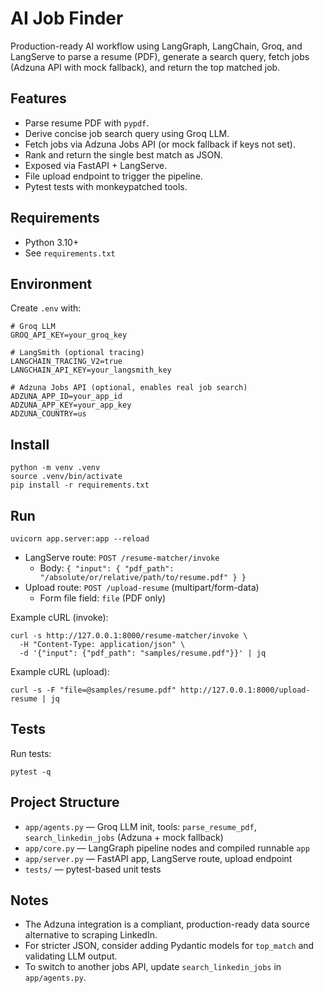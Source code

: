 # AI Job Finder

Production-ready AI workflow using LangGraph, LangChain, Groq, and LangServe to parse a resume (PDF), generate a search query, fetch jobs (Adzuna API with mock fallback), and return the top matched job.

## Features
- Parse resume PDF with `pypdf`.
- Derive concise job search query using Groq LLM.
- Fetch jobs via Adzuna Jobs API (or mock fallback if keys not set).
- Rank and return the single best match as JSON.
- Exposed via FastAPI + LangServe.
- File upload endpoint to trigger the pipeline.
- Pytest tests with monkeypatched tools.

## Requirements
- Python 3.10+
- See `requirements.txt`

## Environment
Create `.env` with:

```
# Groq LLM
GROQ_API_KEY=your_groq_key

# LangSmith (optional tracing)
LANGCHAIN_TRACING_V2=true
LANGCHAIN_API_KEY=your_langsmith_key

# Adzuna Jobs API (optional, enables real job search)
ADZUNA_APP_ID=your_app_id
ADZUNA_APP_KEY=your_app_key
ADZUNA_COUNTRY=us
```

## Install
```
python -m venv .venv
source .venv/bin/activate
pip install -r requirements.txt
```

## Run
```
uvicorn app.server:app --reload
```

- LangServe route: `POST /resume-matcher/invoke`
  - Body: `{ "input": { "pdf_path": "/absolute/or/relative/path/to/resume.pdf" } }`
- Upload route: `POST /upload-resume` (multipart/form-data)
  - Form file field: `file` (PDF only)

Example cURL (invoke):
```
curl -s http://127.0.0.1:8000/resume-matcher/invoke \
  -H "Content-Type: application/json" \
  -d '{"input": {"pdf_path": "samples/resume.pdf"}}' | jq
```

Example cURL (upload):
```
curl -s -F "file=@samples/resume.pdf" http://127.0.0.1:8000/upload-resume | jq
```

## Tests
Run tests:
```
pytest -q
```

## Project Structure
- `app/agents.py` — Groq LLM init, tools: `parse_resume_pdf`, `search_linkedin_jobs` (Adzuna + mock fallback)
- `app/core.py` — LangGraph pipeline nodes and compiled runnable `app`
- `app/server.py` — FastAPI app, LangServe route, upload endpoint
- `tests/` — pytest-based unit tests

## Notes
- The Adzuna integration is a compliant, production-ready data source alternative to scraping LinkedIn.
- For stricter JSON, consider adding Pydantic models for `top_match` and validating LLM output.
- To switch to another jobs API, update `search_linkedin_jobs` in `app/agents.py`.
